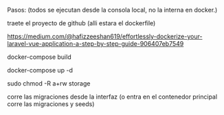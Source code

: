 Pasos: (todos se ejecutan desde la consola local, no la interna en docker.)
<!-- 0 -->
traete el proyecto de github (alli estara el dockerfile)

<!-- 1 -->
https://medium.com/@hafizzeeshan619/effortlessly-dockerize-your-laravel-vue-application-a-step-by-step-guide-906407eb7549

<!-- 2 -->
docker-compose build

<!-- 3 -->
docker-compose up -d

<!-- 4 -->
sudo chmod -R a+rw storage

<!-- 5 -->
corre las migraciones desde la interfaz
(o entra en el contenedor principal corre las migraciones y seeds)